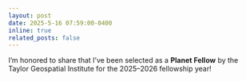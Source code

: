 ```yaml
---
layout: post
date: 2025-5-16 07:59:00-0400
inline: true
related_posts: false
---
```


I’m honored to share that I’ve been selected as a  <a href="https://taylorgeospatial.org/taylor-geospatial-institute-announces-next-round-of-planet-fellowship-program/" 
     style="text-decoration: none; font-weight: bold;" target="_blank">
    Planet Fellow</a> by the Taylor Geospatial Institute for the 2025–2026 fellowship year!
